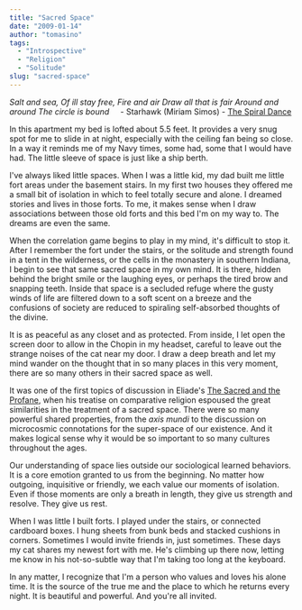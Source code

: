 ```yaml
---
title: "Sacred Space"
date: "2009-01-14"
author: "tomasino"
tags:
  - "Introspective"
  - "Religion"
  - "Solitude"
slug: "sacred-space"
---
```


<span style="font-style: italic;">Salt and sea,
Of ill stay free,
Fire and air
Draw all that is fair
Around and around
The circle is bound</span>
    - Starhawk (Miriam Simos) - [The Spiral Dance][]

In this apartment my bed is lofted about 5.5 feet. It provides a very
snug spot for me to slide in at night, especially with the ceiling fan
being so close. In a way it reminds me of my Navy times, some had, some
that I would have had. The little sleeve of space is just like a ship
berth.

I've always liked little spaces. When I was a little kid, my dad built
me little fort areas under the basement stairs. In my first two houses
they offered me a small bit of isolation in which to feel totally secure
and alone. I dreamed stories and lives in those forts. To me, it makes
sense when I draw associations between those old forts and this bed I'm
on my way to. The dreams are even the same.

When the correlation game begins to play in my mind, it's difficult to
stop it. After I remember the fort under the stairs, or the solitude and
strength found in a tent in the wilderness, or the cells in the
monastery in southern Indiana, I begin to see that same sacred space in
my own mind. It is there, hidden behind the bright smile or the laughing
eyes, or perhaps the tired brow and snapping teeth. Inside that space is
a secluded refuge where the gusty winds of life are filtered down to a
soft scent on a breeze and the confusions of society are reduced to
spiraling self-absorbed thoughts of the divine.

It is as peaceful as any closet and as protected. From inside, I let
open the screen door to allow in the Chopin in my headset, careful to
leave out the strange noises of the cat near my door. I draw a deep
breath and let my mind wander on the thought that in so many places in
this very moment, there are so many others in their sacred space as
well.

It was one of the first topics of discussion in Eliade's <span
style="text-decoration:underline">The Sacred and the Profane</span>,
when his treatise on comparative religion espoused the great
similarities in the treatment of a sacred space. There were so many
powerful shared properties, from the <span
style="font-style:italic">axis mundi</span> to the discussion on
microcosmic connotations for the super-space of our existence. And it
makes logical sense why it would be so important to so many cultures
throughout the ages.

Our understanding of space lies outside our sociological learned
behaviors. It is a core emotion granted to us from the beginning. No
matter how outgoing, inquisitive or friendly, we each value our moments
of isolation. Even if those moments are only a breath in length, they
give us strength and resolve. They give us rest.

When I was little I built forts. I played under the stairs, or connected
cardboard boxes. I hung sheets from bunk beds and stacked cushions in
corners. Sometimes I would invite friends in, just sometimes. These days
my cat shares my newest fort with me. He's climbing up there now,
letting me know in his not-so-subtle way that I'm taking too long at the
keyboard.

In any matter, I recognize that I'm a person who values and loves his
alone time. It is the source of the true me and the place to which he
returns every night. It is beautiful and powerful. And you're all
invited.

  [The Spiral Dance]: https://www.amazon.com/Spiral-Dance-Rebirth-Religion-Anniversary/dp/0062516329/?tag=tomablog-20

